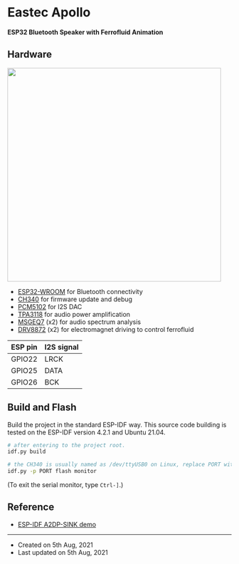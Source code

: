 # Eastec Apollo

**ESP32 Bluetooth Speaker with Ferrofluid Animation**


## Hardware

<img src="https://raw.githubusercontent.com/hotteshen/promo/develop/images/apollo.jpeg" width=480>

* [ESP32-WROOM](https://www.espressif.com/sites/default/files/documentation/esp32-wroom-32_datasheet_en.pdf) for Bluetooth connectivity
* [CH340](http://www.wch-ic.com/products/CH340.html) for firmware update and debug
* [PCM5102](https://www.ti.com/lit/ds/symlink/pcm5102.pdf) for I2S DAC
* [TPA3118](https://www.ti.com/lit/ds/symlink/tpa3116d2.pdf) for audio power amplification
* [MSGEQ7](https://mix-sig.com/images/datasheets/MSGEQ7.pdf) (x2) for audio spectrum analysis
* [DRV8872](https://www.ti.com/lit/ds/symlink/drv8872.pdf) (x2) for electromagnet driving to control ferrofluid

| ESP pin   | I2S signal   |
| :-------- | :----------- |
| GPIO22    | LRCK         |
| GPIO25    | DATA         |
| GPIO26    | BCK          |


## Build and Flash

Build the project in the standard ESP-IDF way.
This source code building is tested on the ESP-IDF version 4.2.1 and Ubuntu 21.04.

```sh
# after entering to the project root.
idf.py build

# the CH340 is usually named as /dev/ttyUSB0 on Linux, replace PORT with it.
idf.py -p PORT flash monitor
```

(To exit the serial monitor, type ``Ctrl-]``.)


## Reference

* [ESP-IDF A2DP-SINK demo](https://github.com/espressif/esp-idf/tree/master/examples/bluetooth/bluedroid/classic_bt/a2dp_sink)


---

* Created on 5th Aug, 2021
* Last updated on 5th Aug, 2021
